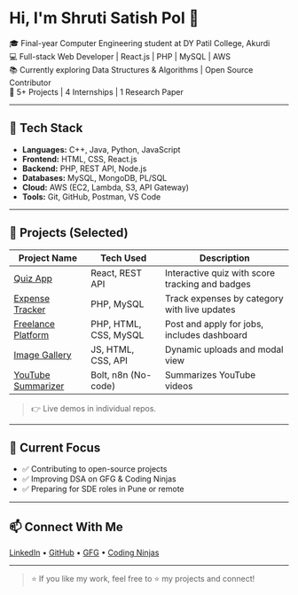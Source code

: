 # Hi, I'm Shruti Satish Pol 👋

🎓 Final-year Computer Engineering student at DY Patil College, Akurdi  
💻 Full-stack Web Developer | React.js | PHP | MySQL | AWS  
📚 Currently exploring Data Structures & Algorithms | Open Source Contributor  
🚀 5+ Projects | 4 Internships | 1 Research Paper  

---

## 🔧 Tech Stack

- **Languages:** C++, Java, Python, JavaScript  
- **Frontend:** HTML, CSS, React.js  
- **Backend:** PHP, REST API, Node.js  
- **Databases:** MySQL, MongoDB, PL/SQL  
- **Cloud:** AWS (EC2, Lambda, S3, API Gateway)  
- **Tools:** Git, GitHub, Postman, VS Code  

---

## 📂 Projects (Selected)

| Project Name | Tech Used | Description |
|--------------|-----------|-------------|
| [Quiz App](https://github.com/786Shruti/Quiz-App) | React, REST API | Interactive quiz with score tracking and badges |
| [Expense Tracker](https://github.com/786Shruti/Expense-Tracker) | PHP, MySQL | Track expenses by category with live updates |
| [Freelance Platform](https://github.com/786Shruti/Freelance-Marketplace) | PHP, HTML, CSS, MySQL | Post and apply for jobs, includes dashboard |
| [Image Gallery](https://github.com/786Shruti/Image-Gallery) | JS, HTML, CSS, API | Dynamic uploads and modal view |
| [YouTube Summarizer](https://github.com/786Shruti/YouTube-Summarizer) | Bolt, n8n (No-code) | Summarizes YouTube videos |

> 👉 Live demos in individual repos.

---

## 🌱 Current Focus

- ✅ Contributing to open-source projects
- ✅ Improving DSA on GFG & Coding Ninjas
- ✅ Preparing for SDE roles in Pune or remote

---

## 📫 Connect With Me

[LinkedIn](https://www.linkedin.com/in/polshruti1311415) • [GitHub](https://github.com/786Shruti) • [GFG](https://www.geeksforgeeks.org/user/polshrute5du/) • [Coding Ninjas](https://www.naukri.com/code360/profile/d6c42bfd-86ea-48fd-bea6-811eb01acd41)

---

> ⭐ If you like my work, feel free to ⭐ my projects and connect!
